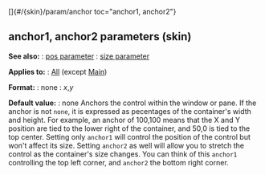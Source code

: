 []{#/{skin}/param/anchor toc="anchor1, anchor2"}
## anchor1, anchor2 parameters (skin)
**See also:**
:   [pos parameter](#/%7Bskin%7D/param/pos)
:   [size parameter](#/%7Bskin%7D/param/size)
<!-- -->
**Applies to:**
:   [All](#/%7Bskin%7D/control) (except
    [Main](#/%7Bskin%7D/control/main))
<!-- -->
**Format:**
:   none
:   *x*,*y*
<!-- -->
**Default value:**
:   none
Anchors the control within the window or pane. If the anchor is not
`none`, it is expressed as pecentages of the container\'s width and
height. For example, an anchor of 100,100 means that the X and Y
position are tied to the lower right of the container, and 50,0 is tied
to the top center.
Setting only `anchor1` will control the position of the control but
won\'t affect its size.
Setting `anchor2` as well will allow you to stretch the control as the
container\'s size changes. You can think of this `anchor1` controlling
the top left corner, and `anchor2` the bottom right corner.